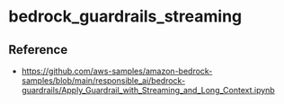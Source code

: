 # bedrock_guardrails_streaming

## Reference
- https://github.com/aws-samples/amazon-bedrock-samples/blob/main/responsible_ai/bedrock-guardrails/Apply_Guardrail_with_Streaming_and_Long_Context.ipynb